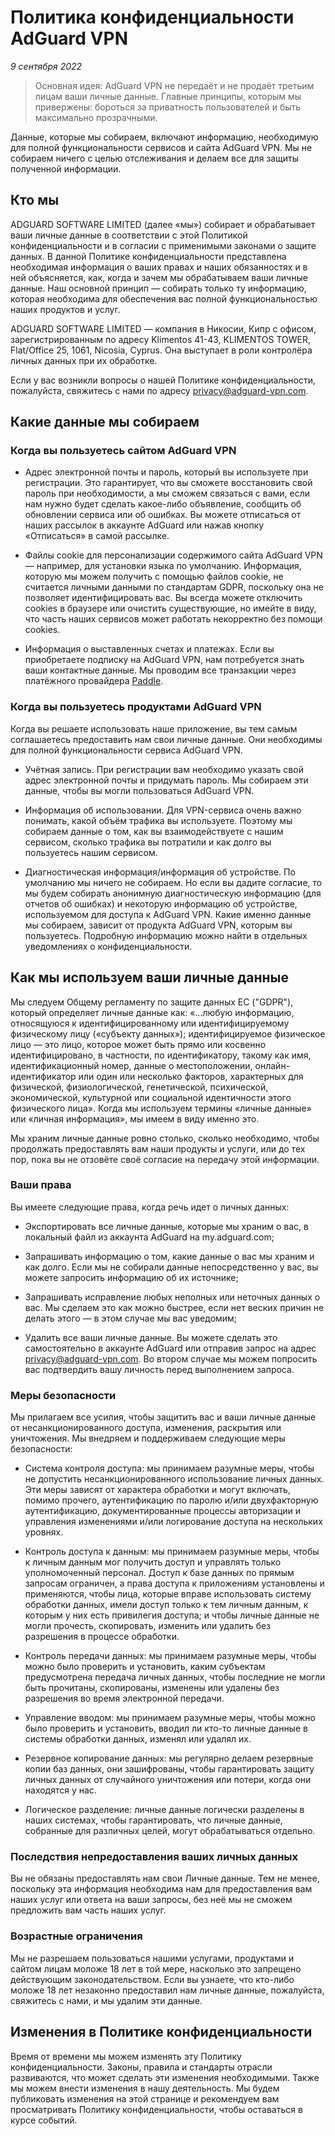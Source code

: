 # Политика конфиденциальности AdGuard VPN
*9 сентября 2022*

> Основная идея: AdGuard VPN не передаёт и не продаёт третьим лицам ваши личные данные. Главные принципы, которым мы привержены: бороться за приватность пользователей и быть максимально прозрачными.

Данные, которые мы собираем, включают информацию, необходимую для полной функциональности сервисов и сайта AdGuard VPN. Мы не собираем ничего с целью отслеживания и делаем все для защиты полученной информации.

## Кто мы

ADGUARD SOFTWARE LIMITED (далее «мы») собирает и обрабатывает ваши личные данные в соответствии с этой Политикой конфиденциальности и в согласии с применимыми законами о защите данных. В данной Политике конфиденциальности представлена необходимая информация о ваших правах и наших обязанностях и в ней объясняется, как, когда и зачем мы обрабатываем ваши личные данные. Наш основной принцип — собирать только ту информацию, которая необходима для обеспечения вас полной функциональностью наших продуктов и услуг.

ADGUARD SOFTWARE LIMITED — компания в Никосии, Кипр с офисом, зарегистрированным по адресу Klimentos 41-43, KLIMENTOS TOWER, Flat/Office 25, 1061, Nicosia, Cyprus. Она выступает в роли контролёра личных данных при их обработке.

Если у вас возникли вопросы о нашей Политике конфиденциальности, пожалуйста, свяжитесь с нами по адресу privacy@adguard-vpn.com.

## Какие данные мы собираем

### Когда вы пользуетесь сайтом AdGuard VPN

* Адрес электронной почты и пароль, который вы используете при регистрации. Это гарантирует, что вы сможете восстановить свой пароль при необходимости, а мы сможем связаться с вами, если нам нужно будет сделать какое-либо объявление, сообщить об обновлении сервиса или об ошибках. Вы можете отписаться от наших рассылок в аккаунте AdGuard или нажав кнопку «Отписаться» в самой рассылке.

* Файлы cookie для персонализации содержимого сайта AdGuard VPN — например, для установки языка по умолчанию. Информация, которую мы можем получить с помощью файлов cookie, не считается личными данными по стандартам GDPR, поскольку она не позволяет идентифицировать вас. Вы всегда можете отключить cookies в браузере или очистить существующие, но имейте в виду, что часть наших сервисов может работать некорректно без помощи cookies.

* Информация о выставленных счетах и платежах. Если вы приобретаете подписку на AdGuard VPN, нам потребуется знать ваши контактные данные. Мы проводим все транзакции через платёжного провайдера [Paddle](https://paddle.com/).

### Когда вы пользуетесь продуктами AdGuard VPN

Когда вы решаете использовать наше приложение, вы тем самым соглашаетесь предоставить нам свои личные данные. Они необходимы для полной функциональности сервиса AdGuard VPN.

* Учётная запись. При регистрации вам необходимо указать свой адрес электронной почты и придумать пароль. Мы собираем эти данные, чтобы вы могли пользоваться AdGuard VPN.

* Информация об использовании. Для VPN-сервиса очень важно понимать, какой объём трафика вы используете. Поэтому мы собираем данные о том, как вы взаимодействуете с нашим сервисом, сколько трафика вы потратили и как долго вы пользуетесь нашим сервисом.

* Диагностическая информация/информация об устройстве. По умолчанию мы ничего не собираем. Но если вы дадите согласие, то мы будем собирать анонимную диагностическую информацию (для отчетов об ошибках) и некоторую информацию об устройстве, используемом для доступа к AdGuard VPN. Какие именно данные мы собираем, зависит от продукта AdGuard VPN, которым вы пользуетесь. Подробную информацию можно найти в отдельных уведомлениях о конфиденциальности.

## Как мы используем ваши личные данные

Мы следуем Общему регламенту по защите данных ЕС ("GDPR"), который определяет личные данные как: «...любую информацию, относящуюся к идентифицированному или идентифицируемому физическому лицу («субъекту данных»); идентифицируемое физическое лицо — это лицо, которое может быть прямо или косвенно идентифицировано, в частности, по идентификатору, такому как имя, идентификационный номер, данные о местоположении, онлайн-идентификатор или один или несколько факторов, характерных для физической, физиологической, генетической, психической, экономической, культурной или социальной идентичности этого физического лица». Когда мы используем термины «личные данные» или «личная информация», мы имеем в виду именно это.

Мы храним личные данные ровно столько, сколько необходимо, чтобы продолжать предоставлять вам наши продукты и услуги, или до тех пор, пока вы не отзовёте своё согласие на передачу этой информации.

### Ваши права

Вы имеете следующие права, когда речь идет о личных данных:

* Экспортировать все личные данные, которые мы храним о вас, в локальный файл из аккаунта AdGuard на my.adguard.com;

* Запрашивать информацию о том, какие данные о вас мы храним и как долго. Если мы не собирали данные непосредственно у вас, вы можете запросить информацию об их источнике;

* Запрашивать исправление любых неполных или неточных данных о вас. Мы сделаем это как можно быстрее, если нет веских причин не делать этого — в этом случае мы вас уведомим;

* Удалить все ваши личные данные. Вы можете сделать это самостоятельно в аккаунте AdGuard или отправив запрос на адрес privacy@adguard-vpn.com. Во втором случае мы можем попросить вас подтвердить вашу личность перед выполнением запроса.

### Меры безопасности

Мы прилагаем все усилия, чтобы защитить вас и ваши личные данные от несанкционированного доступа, изменения, раскрытия или уничтожения. Мы внедряем и поддерживаем следующие меры безопасности:

* Система контроля доступа: мы принимаем разумные меры, чтобы не допустить несанкционированного использование личных данных. Эти меры зависят от характера обработки и могут включать, помимо прочего, аутентификацию по паролю и/или двухфакторную аутентификацию, документированные процессы авторизации и управления изменениями и/или логирование доступа на нескольких уровнях.

* Контроль доступа к данным: мы принимаем разумные меры, чтобы к личным данным мог получить доступ и управлять только уполномоченный персонал. Доступ к базе данных по прямым запросам ограничен, а права доступа к приложениям установлены и применяются, чтобы лица, которые вправе использовать систему обработки данных, имели доступ только к тем личным данным, к которым у них есть привилегия доступа; и чтобы личные данные не могли прочесть, скопировать, изменить или удалить без разрешения в процессе обработки.

* Контроль передачи данных: мы принимаем разумные меры, чтобы можно было проверить и установить, каким субъектам предусмотрена передача личных данных, чтобы последние не могли быть прочитаны, скопированы, изменены или удалены без разрешения во время электронной передачи.

* Управление вводом: мы принимаем разумные меры, чтобы можно было проверить и установить, вводил ли кто-то личные данные в системы обработки данных, изменял или удалял их.

* Резервное копирование данных: мы регулярно делаем резервные копии баз данных, они зашифрованы, чтобы гарантировать защиту личных данных от случайного уничтожения или потери, когда они находятся у нас.

* Логическое разделение: личные данные логически разделены в наших системах, чтобы гарантировать, что личные данные, собранные для различных целей, могут обрабатываться отдельно.

### Последствия непредоставления ваших личных данных

Вы не обязаны предоставлять нам свои Личные данные. Тем не менее, поскольку эта информация необходима нам для предоставления вам наших услуг или ответа на ваши запросы, без неё мы не сможем предложить вам часть наших услуг.

### Возрастные ограничения

Мы не разрешаем пользоваться нашими услугами, продуктами и сайтом лицам моложе 18 лет в той мере, насколько это запрещено действующим законодательством. Если вы узнаете, что кто-либо моложе 18 лет незаконно предоставил нам личные данные, пожалуйста, свяжитесь с нами, и мы удалим эти данные.

## Изменения в Политике конфиденциальности

Время от времени мы можем изменять эту Политику конфиденциальности. Законы, правила и стандарты отрасли развиваются, что может сделать эти изменения необходимыми. Также мы можем внести изменения в нашу деятельность. Мы будем публиковать изменения на этой странице и рекомендуем вам просматривать Политику конфиденциальности, чтобы оставаться в курсе событий.
